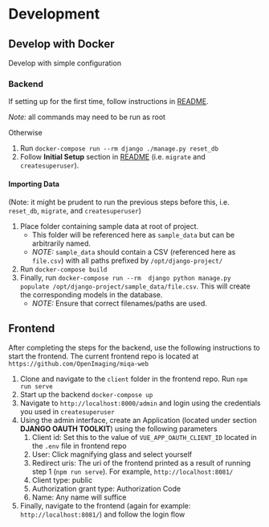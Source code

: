 # Development

## Develop with Docker
Develop with simple configuration

### Backend

If setting up for the first time, follow instructions in [README](README.md).

*Note:* all commands may need to be run as root

Otherwise
1. Run `docker-compose run --rm django ./manage.py reset_db`
2. Follow **Initial Setup** section in [README](README.md) (i.e. `migrate` and `createsuperuser`).

#### Importing Data
(Note: it might be prudent to run the previous steps before this, i.e. `reset_db`, `migrate`, and `createsuperuser`)
1. Place folder containing sample data at root of project.
   - This folder will be referenced here as `sample_data` but can be arbitrarily named.
   - *NOTE:* `sample_data` should contain a CSV (referenced here as `file.csv`) with all paths prefixed by `/opt/django-project/`
2. Run `docker-compose build`
3. Finally, run `docker-compose run --rm  django python manage.py populate /opt/django-project/sample_data/file.csv`. This will create the corresponding models in the database.
   - *NOTE:* Ensure that correct filenames/paths are used.


## Frontend

After completing the steps for the backend, use the following instructions to start the frontend. The current frontend repo is located at `https://github.com/OpenImaging/miqa-web`

1. Clone and navigate to the `client` folder in the frontend repo. Run `npm run serve`
2. Start up the backend `docker-compose up`
3. Navigate to `http://localhost:8000/admin` and login using the credentials you used in `createsuperuser`
4. Using the admin interface, create an Application (located under section **DJANGO OAUTH TOOLKIT**) using the following parameters
    1. Client id: Set this to the value of `VUE_APP_OAUTH_CLIENT_ID` located in the `.env` file in frontend repo
    2. User: Click magnifying glass and select yourself
    3. Redirect uris: The uri of the frontend printed as a result of running step 1 (`npm run serve`). For example, `http://localhost:8081/`
    4. Client type: public
    5. Authorization grant type: Authorization Code
    6. Name: Any name will suffice
5. Finally, navigate to the frontend (again for example: `http://localhost:8081/`) and follow the login flow
